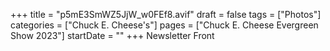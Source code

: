 +++
title = "p5mE3SmWZ5JjW_w0FEf8.avif"
draft = false
tags = ["Photos"]
categories = ["Chuck E. Cheese's"]
pages = ["Chuck E. Cheese Evergreen Show 2023"]
startDate = ""
+++
Newsletter Front
